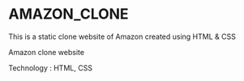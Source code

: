 # AMAZON_CLONE
<p>This is a static clone website of Amazon created using HTML &amp; CSS</p>

<p>Amazon clone website</p>
<p>Technology : HTML, CSS</p>
